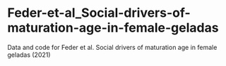 # Feder-et-al_Social-drivers-of-maturation-age-in-female-geladas

Data and code for Feder et al. Social drivers of maturation age in female geladas (2021)
